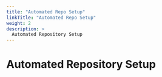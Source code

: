 ```yaml
---
title: "Automated Repo Setup"
linkTitle: "Automated Repo Setup"
weight: 2
description: >
  Automated Repository Setup
---
```


# Automated Repository Setup

